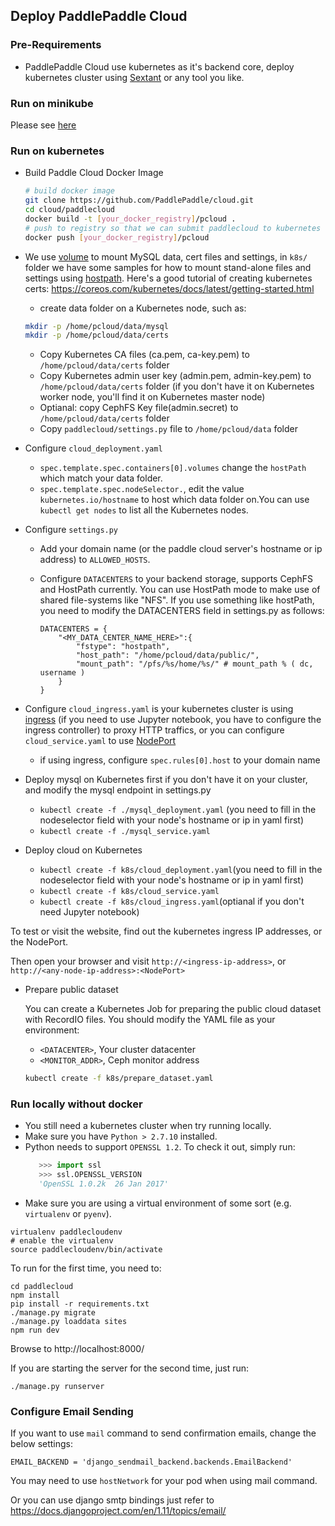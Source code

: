 ## Deploy PaddlePaddle Cloud

### Pre-Requirements
- PaddlePaddle Cloud use kubernetes as it's backend core, deploy kubernetes cluster
  using [Sextant](https://github.com/k8sp/sextant) or any tool you like.


### Run on minikube
Please see [here](https://github.com/PaddlePaddle/cloud/blob/develop/doc/run_on_minikube.md)

### Run on kubernetes
- Build Paddle Cloud Docker Image

  ```bash
  # build docker image
  git clone https://github.com/PaddlePaddle/cloud.git
  cd cloud/paddlecloud
  docker build -t [your_docker_registry]/pcloud .
  # push to registry so that we can submit paddlecloud to kubernetes
  docker push [your_docker_registry]/pcloud
  ```

- We use [volume](https://kubernetes.io/docs/concepts/storage/volumes/) to mount MySQL data,
  cert files and settings, in `k8s/` folder we have some samples for how to mount
  stand-alone files and settings using [hostpath](https://kubernetes.io/docs/concepts/storage/volumes/#hostpath). Here's
  a good tutorial of creating kubernetes certs: https://coreos.com/kubernetes/docs/latest/getting-started.html

  - create data folder on a Kubernetes node, such as:
  
  ```bash
  mkdir -p /home/pcloud/data/mysql
  mkdir -p /home/pcloud/data/certs
  ```
  - Copy Kubernetes CA files (ca.pem, ca-key.pem) to `/home/pcloud/data/certs` folder
  - Copy Kubernetes admin user key (admin.pem, admin-key.pem) to `/home/pcloud/data/certs` folder (if you don't have it on Kubernetes worker node, you'll find it on Kubernetes master node)
  - Optianal: copy CephFS Key file(admin.secret) to `/home/pcloud/data/certs` folder
  - Copy `paddlecloud/settings.py` file to `/home/pcloud/data` folder

- Configure `cloud_deployment.yaml`
  - `spec.template.spec.containers[0].volumes` change the `hostPath` which match your data folder.
  - `spec.template.spec.nodeSelector.`, edit the value `kubernetes.io/hostname` to host which data folder on.You can use `kubectl get nodes` to list all the Kubernetes nodes.
- Configure `settings.py`
  - Add your domain name (or the paddle cloud server's hostname or ip address) to `ALLOWED_HOSTS`.
  - Configure `DATACENTERS` to your backend storage, supports CephFS and HostPath currently.
    You can use HostPath mode to make use of shared file-systems like "NFS".
    If you use something like hostPath, you need to modify the DATACENTERS field in settings.py as follows:
   
    ```
    DATACENTERS = {
        "<MY_DATA_CENTER_NAME_HERE>":{
            "fstype": "hostpath",
            "host_path": "/home/pcloud/data/public/",
            "mount_path": "/pfs/%s/home/%s/" # mount_path % ( dc, username )
        }
    }
    ```
    
- Configure `cloud_ingress.yaml` is your kubernetes cluster is using [ingress](https://kubernetes.io/docs/concepts/services-networking/ingress/) (if you need to use Jupyter notebook, you have to configure the ingress controller)
  to proxy HTTP traffics, or you can configure `cloud_service.yaml` to use [NodePort](https://kubernetes.io/docs/concepts/services-networking/service/#type-nodeport)
  - if using ingress, configure `spec.rules[0].host` to your domain name
- Deploy mysql on Kubernetes first if you don't have it on your cluster, and modify the mysql endpoint in settings.py
  - `kubectl create -f ./mysql_deployment.yaml` (you need to fill in the nodeselector field with your node's hostname or ip in yaml first)
  - `kubectl create -f ./mysql_service.yaml`
- Deploy cloud on Kubernetes
  - `kubectl create -f k8s/cloud_deployment.yaml`(you need to fill in the nodeselector field with your node's hostname or ip in yaml first)
  - `kubectl create -f k8s/cloud_service.yaml`
  - `kubectl create -f k8s/cloud_ingress.yaml`(optianal if you don't need Jupyter notebook)


To test or visit the website, find out the kubernetes ingress IP
addresses, or the NodePort.

Then open your browser and visit `http://<ingress-ip-address>`, or
`http://<any-node-ip-address>:<NodePort>`

- Prepare public dataset

  You can create a Kubernetes Job for preparing the public cloud dataset with RecordIO files. You should modify the YAML file as your environment:
  - `<DATACENTER>`, Your cluster datacenter 
  - `<MONITOR_ADDR>`, Ceph monitor address
  ```bash
  kubectl create -f k8s/prepare_dataset.yaml
  ```

### Run locally without docker

- You still need a kubernetes cluster when try running locally.
- Make sure you have `Python > 2.7.10` installed.
- Python needs to support `OPENSSL 1.2`. To check it out, simply run:
    ```python
       >>> import ssl
       >>> ssl.OPENSSL_VERSION
       'OpenSSL 1.0.2k  26 Jan 2017'
    ```
- Make sure you are using a virtual environment of some sort (e.g. `virtualenv` or
`pyenv`).

```
virtualenv paddlecloudenv
# enable the virtualenv
source paddlecloudenv/bin/activate
```

To run for the first time, you need to:

```
cd paddlecloud
npm install
pip install -r requirements.txt
./manage.py migrate
./manage.py loaddata sites
npm run dev
```

Browse to http://localhost:8000/

If you are starting the server for the second time, just run:
```
./manage.py runserver
```

### Configure Email Sending
If you want to use `mail` command to send confirmation emails, change the below settings:

```
EMAIL_BACKEND = 'django_sendmail_backend.backends.EmailBackend'
```

You may need to use `hostNetwork` for your pod when using mail command.

Or you can use django smtp bindings just refer to https://docs.djangoproject.com/en/1.11/topics/email/
